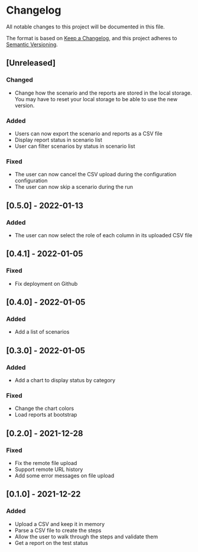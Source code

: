 # Changelog

All notable changes to this project will be documented in this file.

The format is based on [Keep a Changelog](https://keepachangelog.com/en/1.0.0/),
and this project adheres to [Semantic Versioning](https://semver.org/spec/v2.0.0.html).

## [Unreleased]

### Changed

- Change how the scenario and the reports are stored in the local storage. You may have to reset your local storage to be able to use the new version.

### Added

- Users can now export the scenario and reports as a CSV file
- Display report status in scenario list
- User can filter scenarios by status in scenario list

### Fixed

- The user can now cancel the CSV upload during the configuration configuration
- The user can now skip a scenario during the run

## [0.5.0] - 2022-01-13

### Added

- The user can now select the role of each column in its uploaded CSV file

## [0.4.1] - 2022-01-05

### Fixed

- Fix deployment on Github

## [0.4.0] - 2022-01-05

### Added

- Add a list of scenarios

## [0.3.0] - 2022-01-05

### Added

- Add a chart to display status by category

### Fixed

- Change the chart colors
- Load reports at bootstrap

## [0.2.0] - 2021-12-28

### Fixed

- Fix the remote file upload
- Support remote URL history
- Add some error messages on file upload

## [0.1.0] - 2021-12-22

### Added

- Upload a CSV and keep it in memory
- Parse a CSV file to create the steps
- Allow the user to walk through the steps and validate them
- Get a report on the test status
